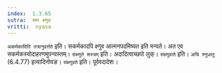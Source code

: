 ```yaml
---
index:  1.3.65
sutra:  समः क्ष्णुवः
vritti:  nyasa
---
```


`अकर्मकादिति तत्रानुवर्त्तते` इति। सकर्मकादपि क्ष्णुव आत्मनपदमिष्यत इति मन्यते। अत एव सकर्मकस्योदाहरणमुपन्यस्तम्। `संक्ष्णुते शस्त्रम्` इति। अदादित्वाच्छपो लुक्। `संक्ष्णुवाते` इति। `अचि श्नुधातु` (6.4.77) इत्यादिनोवङ। `संक्ष्णुवते` इति। पूर्ववदादेशः।

